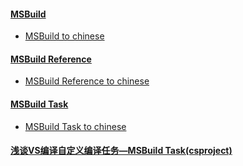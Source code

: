 #### [MSBuild](https://msdn.microsoft.com/en-us/library/dd393574.aspx)
* [MSBuild to chinese](https://msdn.microsoft.com/zh-cn/library/dd393574.aspx)
#### [MSBuild Reference](https://msdn.microsoft.com/en-us/library/0k6kkbsd.aspx)
* [MSBuild Reference to chinese](https://msdn.microsoft.com/zh-cn/library/0k6kkbsd.aspx)
#### [MSBuild Task](https://msdn.microsoft.com/en-us/library/7z253716.aspx)
* [MSBuild Task to chinese](https://msdn.microsoft.com/zh-cn/library/7z253716.aspx)
#### [浅谈VS编译自定义编译任务—MSBuild Task(csproject)](http://www.cnblogs.com/whitewolf/archive/2011/07/27/2119005.html)
